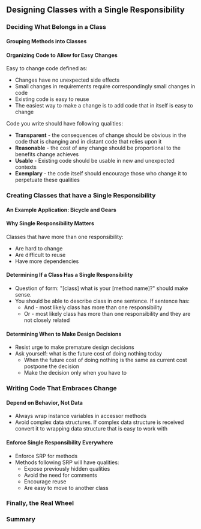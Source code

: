 ## Designing Classes with a Single Responsibility

### Deciding What Belongs in a Class
#### Grouping Methods into Classes
#### Organizing Code to Allow for Easy Changes
Easy to change code defined as:
* Changes have no unexpected side effects
* Small changes in requirements require correspondingly small 
changes in code
* Existing code is easy to reuse
* The easiest way to make a change is to add code that in itself 
is easy to change
 
Code you write should have following qualities:
* **Transparent** - the consequences of change should be obvious 
in the code that is changing and in distant code that relies 
upon it
* **Reasonable** - the cost of any change should be proportional 
to the benefits change achieves
* **Usable** - Existing code should be usable in new and 
unexpected contexts
* **Exemplary** - the code itself should encourage those who
change it to perpetuate these qualities
### Creating Classes that have a Single Responsibility
#### An Example Application: Bicycle and Gears
#### Why Single Responsibility Matters
Classes that have more than one responsibility:
* Are hard to change
* Are difficult to reuse
* Have more dependencies
#### Determining If a Class Has a Single Responsibility
* Question of form: "[class] what is your [method name]?" should 
make sense.
* You should be able to describe class in one sentence. If sentence has:
    * And - most likely class has more than one responsibility
    * Or - most likely class has more than one responsibility 
    and they are not closely related
#### Determining When to Make Design Decisions
* Resist urge to make premature design decisions
* Ask yourself: what is the future cost of doing nothing today
    * When the future cost of doing nothing is the same as current cost 
    postpone the decision
    * Make the decision only when you have to
### Writing Code That Embraces Change
#### Depend on Behavior, Not Data
* Always wrap instance variables in accessor methods
* Avoid complex data structures. If complex data structure is received 
convert it to wrapping data structure that is easy to work with
#### Enforce Single Responsibility Everywhere
* Enforce SRP for methods
* Methods following SRP will have qualities:
    * Expose previously hidden qualities
    * Avoid the need for comments
    * Encourage reuse
    * Are easy to move to another class
### Finally, the Real Wheel
### Summary
